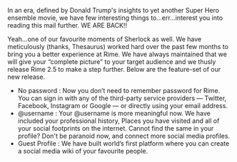 
In an era, defined by Donald Trump's insights to yet another Super Hero ensemble movie, we have few interesting things to…err…interest you into reading this mail further. 
WE ARE BACK!!

Yeah…one of our favourite moments of Sherlock as well.
We have meticulously (thanks, Thesaurus) worked hard over the past few months to bring you a better experience at Rime. We have always maintained that we will give your “complete picture” to your target audience and we thusly release Rime 2.5 to make a step further. 
Below are the feature-set of our new release.

- No password : Now you don’t need to remember password for Rime. You can sign in with any of the third-party service providers — Twitter, Facebook, Instagram or Google — or directly using your email address. 
- @username : Your @username is more meaningful now. We have included your professional history, Places you have visited and all of your social footprints on the internet. Cannot find the same in your profile? Don't be paranoid now, and connect more social media profiles. 
- Guest Profile : We have built world’s first platform where you can create a social media wiki of your favourite people. 
	 


